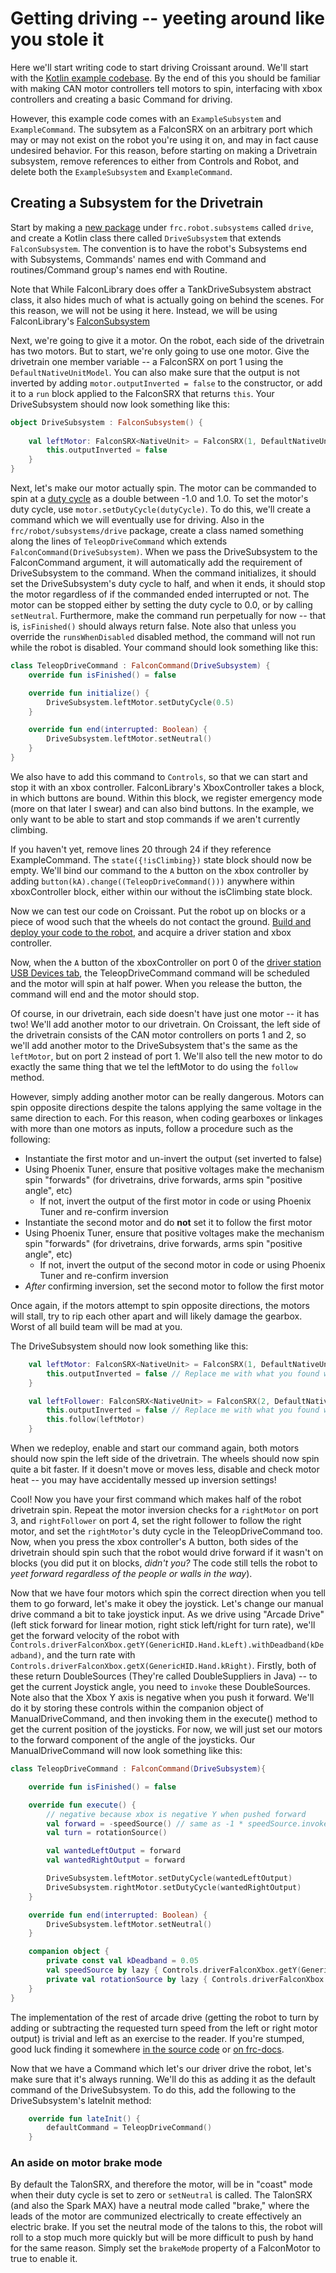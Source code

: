 # Getting driving -- yeeting around like you stole it

Here we'll start writing code to start driving Croissant around. We'll start with the [Kotlin example codebase](https://github.com/BREAD5940/Kotlin-Example). By the end of this you should be familiar with making CAN motor controllers tell motors to spin, interfacing with xbox controllers and creating a basic Command for driving. 

However, this example code comes with an `ExampleSubsystem` and `ExampleCommand`. The subsytem as a FalconSRX on an arbitrary port which may or may not exist on the robot you're using it on, and may in fact cause undesired behavior. For this reason, before starting on making a Drivetrain subsystem, remove references to either from Controls and Robot, and delete both the `ExampleSubsystem` and `ExampleCommand`. 

## Creating a Subsystem for the Drivetrain

Start by making a [new package](https://www.youtube.com/watch?v=EBWmlcMXxXc) under `frc.robot.subsystems` called `drive`, and create a Kotlin class there called `DriveSubsystem` that extends `FalconSubsystem`. The convention is to have the robot's Subsystems end with Subsystems, Commands' names end with Command and routines/Command group's names end with Routine. 

Note that While FalconLibrary does offer a TankDriveSubsystem abstract class, it also hides much of what is actually going on behind the scenes. For this reason, we will not be using it here. Instead, we will be using FalconLibrary's [FalconSubsystem](docs/guides/falconlib/commandBased?id=falconcommand-and-falconsubsystems)

Next, we're going to give it a motor. On the robot, each side of the drivetrain has two motors. But to start, we're only going to use one motor. Give the drivetrain one member variable -- a FalconSRX on port 1 using the `DefaultNativeUnitModel`. You can also make sure that the output is not inverted by adding `motor.outputInverted = false` to the constructor, or add it to a `run` block applied to the FalconSRX that returns `this`. Your DriveSubsystem should now look something like this:

```Kotlin
object DriveSubsystem : FalconSubsystem() {
    
    val leftMotor: FalconSRX<NativeUnit> = FalconSRX(1, DefaultNativeUnitModel).apply { /* this: FalconSRX<NativeUnit> */
        this.outputInverted = false
    }
}
```

Next, let's make our motor actually spin. The motor can be commanded to spin at a [duty cycle](https://en.wikipedia.org/wiki/Duty_cycle) as a double between -1.0 and 1.0. To set the motor's duty cycle, use `motor.setDutyCycle(dutyCycle)`. To do this, we'll create a command which we will eventually use for driving. Also in the `frc/robot/subsystems/drive` package, create a class named something along the lines of `TeleopDriveCommand` which extends `FalconCommand(DriveSubsystem)`. When we pass the DriveSubsystem to the FalconCommand argument, it will automatically add the requirement of DriveSubsystem to the command. When the command initializes, it should set the DriveSubsystem's duty cycle to half, and when it ends, it should stop the motor regardless of if the commanded ended interrupted or not. The motor can be stopped either by setting the duty cycle to 0.0, or by calling `setNeutral`. Furthermore, make the command run perpetually for now -- that is, `isFinished()` should always return false. Note also that unless you override the `runsWhenDisabled` disabled method, the command will not run while the robot is disabled. Your command should look something like this:

```Kotlin
class TeleopDriveCommand : FalconCommand(DriveSubsystem) {
    override fun isFinished() = false

    override fun initialize() {
        DriveSubsystem.leftMotor.setDutyCycle(0.5)
    }

    override fun end(interrupted: Boolean) {
        DriveSubsystem.leftMotor.setNeutral()
    }
}
```

We also have to add this command to `Controls`, so that we can start and stop it with an xbox controller. FalconLibrary's XboxController takes a block, in which buttons are bound. Within this block, we register emergency mode (more on that later I swear) and can also bind buttons. In the example, we only want to be able to start and stop commands if we aren't currently climbing. 

If you haven't yet, remove lines 20 through 24 if they reference ExampleCommand. The `state({!isClimbing})` state block should now be empty. We'll bind our command to the `A` button on the xbox controller by adding `button(kA).change((TeleopDriveCommand()))` anywhere within xboxController block, either within our without the isClimbing state block. 

Now we can test our code on Croissant. Put the robot up on blocks or a piece of wood such that the wheels do not contact the ground. [Build and deploy your code to the robot](http://127.0.0.1:4000/#/docs/guides/generalRobot/introToGradle?id=building-testing-checking-and-deploying-robot-code-through-the-command-line), and acquire a driver station and xbox controller.

Now, when the `A` button of the xboxController on port 0 of the [driver station USB Devices tab](https://frc-docs.readthedocs.io/en/latest/docs/software/driverstation/driver-station.html#usb-devices-tab), the TeleopDriveCommand command will be scheduled and the motor will spin at half power. When you release the button, the command will end and the motor should stop.

Of course, in our drivetrain, each side doesn't have just one motor -- it has two! We'll add another motor to our drivetrain. On Croissant, the left side of the drivetrain consists of the CAN motor controllers on ports 1 and 2, so we'll add another motor to the DriveSubsystem that's the same as the `leftMotor`, but on port 2 instead of port 1. We'll also tell the new motor to do exactly the same thing that we tel the leftMotor to do using the `follow` method.

However, simply adding another motor can be really dangerous. Motors can spin opposite directions despite the talons applying the same voltage in the same direction to each. For this reason, when coding gearboxes or linkages with more than one motors as inputs, follow a procedure such as the following:
- Instantiate the first motor and un-invert the output (set inverted to false)
- Using Phoenix Tuner, ensure that positive voltages make the mechanism spin "forwards" (for drivetrains, drive forwards, arms spin "positive angle", etc)
    - If not, invert the output of the first motor in code or using Phoenix Tuner and re-confirm inversion
- Instantiate the second motor and do **not** set it to follow the first motor
- Using Phoenix Tuner, ensure that positive voltages make the mechanism spin "forwards" (for drivetrains, drive forwards, arms spin "positive angle", etc)
    - If not, invert the output of the second motor in code or using Phoenix Tuner and re-confirm inversion
- *After* confirming inversion, set the second motor to follow the first motor

Once again, if the motors attempt to spin opposite directions, the motors will stall, try to rip each other apart and will likely damage the gearbox. Worst of all build team will be mad at you.

The DriveSubsystem should now look something like this:

```Kotlin
    val leftMotor: FalconSRX<NativeUnit> = FalconSRX(1, DefaultNativeUnitModel).apply { /* this: FalconSRX<NativeUnit> */
        this.outputInverted = false // Replace me with what you found works for the leftMotor
    }

    val leftFollower: FalconSRX<NativeUnit> = FalconSRX(2, DefaultNativeUnitModel).apply { /* this: FalconSRX<NativeUnit> */
        this.outputInverted = false // Replace me with what you found works for the leftFollower
        this.follow(leftMotor)
    }
```

When we redeploy, enable and start our command again, both motors should now spin the left side of the drivetrain. The wheels should now spin quite a bit faster. If it doesn't move or moves less, disable and check motor heat -- you may have accidentally messed up inversion settings!

Cool! Now you have your first command which makes half of the robot drivetrain spin. Repeat the motor inversion checks for a `rightMotor` on port 3, and `rightFollower` on port 4, set the right follower to follow the right motor, and set the `rightMotor`'s duty cycle in the TeleopDriveCommand too. Now, when you press the xbox controller's A button, both sides of the drivetrain should spin such that the robot would drive forward if it wasn't on blocks (you did put it on blocks, _didn't you?_ The code still tells the robot to _yeet forward regardless of the people or walls in the way_).

Now that we have four motors which spin the correct direction when you tell them to go forward, let's make it obey the joystick. Let's change our manual drive command a bit to take joystick input. As we drive using "Arcade Drive" (left stick forward for linear motion, right stick left/right for turn rate), we'll get the forward velocity of the robot with `Controls.driverFalconXbox.getY(GenericHID.Hand.kLeft).withDeadband(kDeadband)`, and the turn rate with `Controls.driverFalconXbox.getX(GenericHID.Hand.kRight)`. Firstly, both of these return DoubleSources (They're called DoubleSuppliers in Java) -- to get the current Joystick angle, you need to `invoke` these DoubleSources. Note also that the Xbox Y axis is negative when you push it forward. We'll do it by storing these controls within the companion object of ManualDriveCommand, and then invoking them in the execute() method to get the current position of the joysticks. For now, we will just set our motors to the forward component of the angle of the joysticks. Our ManualDriveCommand will now look something like this:

```Kotlin
class TeleopDriveCommand : FalconCommand(DriveSubsystem){

    override fun isFinished() = false

    override fun execute() {
        // negative because xbox is negative Y when pushed forward
        val forward = -speedSource() // same as -1 * speedSource.invoke()
        val turn = rotationSource()

        val wantedLeftOutput = forward
        val wantedRightOutput = forward

        DriveSubsystem.leftMotor.setDutyCycle(wantedLeftOutput)
        DriveSubsystem.rightMotor.setDutyCycle(wantedRightOutput)
    }

    override fun end(interrupted: Boolean) {
        DriveSubsystem.leftMotor.setNeutral()
    }

    companion object {
        private const val kDeadband = 0.05
        val speedSource by lazy { Controls.driverFalconXbox.getY(GenericHID.Hand.kLeft).withDeadband(kDeadband) }
        private val rotationSource by lazy { Controls.driverFalconXbox.getX(GenericHID.Hand.kRight) }
    }
}
```

The implementation of the rest of arcade drive (getting the robot to turn by adding or subtracting the requested turn speed from the left or right motor output) is trivial and left as an exercise to the reader. If you're stumped, good luck finding it somewhere [in the source code](https://github.com/wpilibsuite/allwpilib/blob/master/wpilibj/src/main/java/edu/wpi/first/wpilibj/drive/DifferentialDrive.java) or [on frc-docs](https://docs.wpilib.org/en/latest/docs/software/actuators/wpi-drive-classes.html?highlight=differentialdrive#drive-modes).

Now that we have a Command which let's our driver drive the robot, let's make sure that it's always running. We'll do this as adding it as the default command of the DriveSubsystem. To do this, add the following to the DriveSubsystem's lateInit method:

```Kotlin
    override fun lateInit() {
        defaultCommand = TeleopDriveCommand()
    }
```

### An aside on motor brake mode

By default the TalonSRX, and therefore the motor, will be in "coast" mode when their duty cycle is set to zero or `setNeutral` is called. The TalonSRX (and also the Spark MAX) have a neutral mode called "brake," where the leads of the motor are communized electrically to create effectively an electric brake. If you set the neutral mode of the talons to this, the robot will roll to a stop much more quickly but will be more difficult to push by hand for the same reason. Simply set the `brakeMode` property of a FalconMotor to true to enable it.
